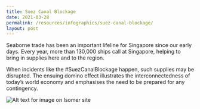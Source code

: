 ```yaml
---
title: Suez Canal Blockage
date: 2021-03-28
permalink: /resources/infographics/suez-canal-blockage/
layout: post
---
```


Seaborne trade has been an important lifeline for Singapore since our early days. Every year, more than 130,000 ships call at Singapore, helping to bring in supplies here and to the region.

When incidents like the #SuezCanalBlockage happen, such supplies may be disrupted. The ensuing domino effect illustrates the interconnectedness of today’s world economy and emphasises the need to be prepared for any contingency.

![Alt text for image on Isomer site](/images/suez-canal-blockage.jpg)